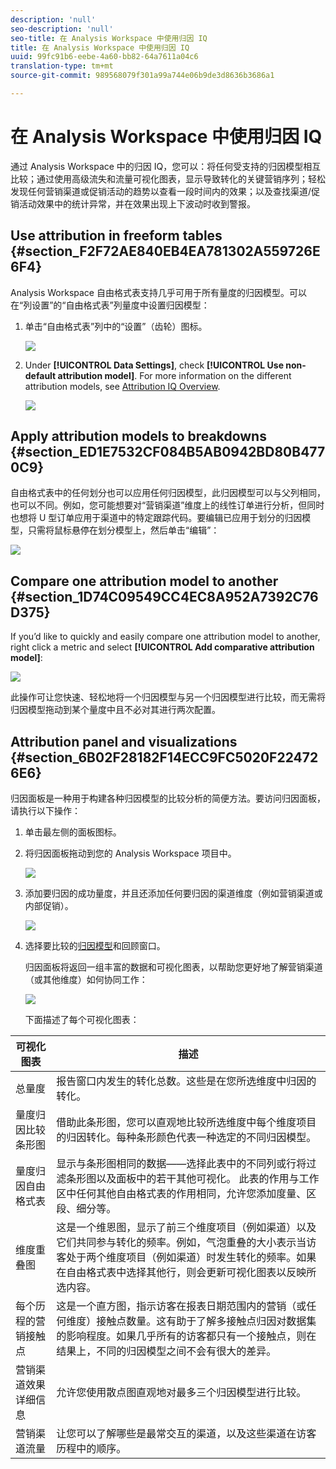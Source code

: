 ```yaml
---
description: 'null'
seo-description: 'null'
seo-title: 在 Analysis Workspace 中使用归因 IQ
title: 在 Analysis Workspace 中使用归因 IQ
uuid: 99fc91b6-eebe-4a60-bb82-64a7611a04c6
translation-type: tm+mt
source-git-commit: 989568079f301a99a744e06b9de3d8636b3686a1

---
```



# 在 Analysis Workspace 中使用归因 IQ

通过 Analysis Workspace 中的归因 IQ，您可以：将任何受支持的归因模型相互比较；通过使用高级流失和流量可视化图表，显示导致转化的关键营销序列；轻松发现任何营销渠道或促销活动的趋势以查看一段时间内的效果；以及查找渠道/促销活动效果中的统计异常，并在效果出现上下波动时收到警报。

## Use attribution in freeform tables {#section_F2F72AE840EB4EA781302A559726E6F4}

Analysis Workspace 自由格式表支持几乎可用于所有量度的归因模型。可以在“列设置”的“自由格式表”列量度中设置归因模型：

1. 单击“自由格式表”列中的“设置”（齿轮）图标。

   ![](assets/Column_Settings.png)

1. Under **[!UICONTROL Data Settings]**, check **[!UICONTROL Use non-default attribution model]**. For more information on the different attribution models, see [Attribution IQ Overview](attribution.md).

   ![](assets/Attribution_Model_Selection.png)

## Apply attribution models to breakdowns {#section_ED1E7532CF084B5AB0942BD80B4770C9}

自由格式表中的任何划分也可以应用任何归因模型，此归因模型可以与父列相同，也可以不同。例如，您可能想要对“营销渠道”维度上的线性订单进行分析，但同时也想将 U 型订单应用于渠道中的特定跟踪代码。要编辑已应用于划分的归因模型，只需将鼠标悬停在划分模型上，然后单击“编辑”：

![](assets/breakdown_settings.png)

## Compare one attribution model to another {#section_1D74C09549CC4EC8A952A7392C76D375}

If you’d like to quickly and easily compare one attribution model to another, right click a metric and select **[!UICONTROL Add comparative attribution model]**:

![](assets/Comparative_Attribution_Model.png)

此操作可让您快速、轻松地将一个归因模型与另一个归因模型进行比较，而无需将归因模型拖动到某个量度中且不必对其进行两次配置。

## Attribution panel and visualizations {#section_6B02F28182F14ECC9FC5020F224726E6}

归因面板是一种用于构建各种归因模型的比较分析的简便方法。要访问归因面板，请执行以下操作：

1. 单击最左侧的面板图标。
1. 将归因面板拖动到您的 Analysis Workspace 项目中。

   ![](assets/Attribution_Panel_1.png)

1. 添加要归因的成功量度，并且还添加任何要归因的渠道维度（例如营销渠道或内部促销）。

   ![](assets/attribution_panel2.png)

1. 选择要比较的[归因模型](attribution.md)和回顾窗口。

   归因面板将返回一组丰富的数据和可视化图表，以帮助您更好地了解营销渠道（或其他维度）如何协同工作：

   ![](assets/attr_panel_vizs.png)

   下面描述了每个可视化图表：

| 可视化图表 | 描述 |
|--- |--- |
| 总量度 | 报告窗口内发生的转化总数。这些是在您所选维度中归因的转化。 |
| 量度归因比较条形图 | 借助此条形图，您可以直观地比较所选维度中每个维度项目的归因转化。每种条形颜色代表一种选定的不同归因模型。 |
| 量度归因自由格式表 | 显示与条形图相同的数据——选择此表中的不同列或行将过滤条形图以及面板中的若干其他可视化。 此表的作用与工作区中任何其他自由格式表的作用相同，允许您添加度量、区段、细分等。 |
| 维度重叠图 | 这是一个维恩图，显示了前三个维度项目（例如渠道）以及它们共同参与转化的频率。例如，气泡重叠的大小表示当访客处于两个维度项目（例如渠道）时发生转化的频率。如果在自由格式表中选择其他行，则会更新可视化图表以反映所选内容。 |
| 每个历程的营销接触点 | 这是一个直方图，指示访客在报表日期范围内的营销（或任何维度）接触点数量。这有助于了解多接触点归因对数据集的影响程度。如果几乎所有的访客都只有一个接触点，则在结果上，不同的归因模型之间不会有很大的差异。 |
| 营销渠道效果详细信息 | 允许您使用散点图直观地对最多三个归因模型进行比较。 |
| 营销渠道流量 | 让您可以了解哪些是最常交互的渠道，以及这些渠道在访客历程中的顺序。 |
